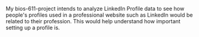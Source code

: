 My bios-611-project intends to analyze LinkedIn Profile data to see how people's profiles used in a professional website such as LinkedIn would be related to their profession. This would help understand how important setting up a profile is.
